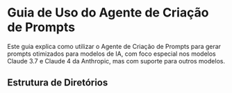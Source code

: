 # Guia de Uso do Agente de Criação de Prompts

Este guia explica como utilizar o Agente de Criação de Prompts para gerar prompts otimizados para modelos de IA, com foco especial nos modelos Claude 3.7 e Claude 4 da Anthropic, mas com suporte para outros modelos.

## Estrutura de Diretórios